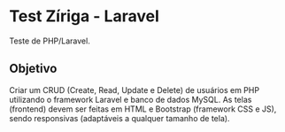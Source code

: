 

# Test Zíriga - Laravel

Teste de PHP/Laravel.

## Objetivo
Criar um CRUD (Create, Read, Update	e Delete) de usuários em PHP utilizando	o framework Laravel	e banco	de dados MySQL.
As telas (frontend)	devem ser feitas em	HTML e Bootstrap (framework	CSS	e JS), sendo responsivas (adaptáveis a qualquer	tamanho	de tela).
